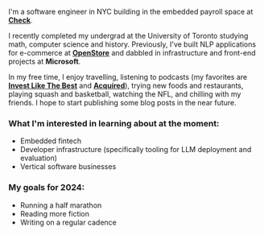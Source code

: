 I'm a software engineer in NYC building in the embedded payroll space at [<ins>**Check**</ins>](https://checkhq.com).

I recently completed my undergrad at the University of Toronto studying math, computer science and history. Previously, I've built NLP applications for e-commerce at [<ins>**OpenStore**</ins>](https://open.store) and dabbled in infrastructure  and front-end projects at **Microsoft**.

In my free time, I enjoy travelling, listening to podcasts (my favorites are [<ins>**Invest Like The Best**</ins>](https://podcasts.apple.com/ca/podcast/invest-like-the-best-with-patrick-oshaughnessy/id1154105909) and [<ins>**Acquired**</ins>](https://www.acquired.fm/)), trying new foods and restaurants, playing squash and basketball, watching the NFL, and chilling with my friends.  I hope to start publishing some blog posts in the near future.


### What I'm interested in learning about at the moment:

  * Embedded fintech
  * Developer infrastructure (specifically tooling for LLM deployment and evaluation)
  * Vertical software businesses


### My goals for 2024:
  * Running a half marathon
  * Reading more fiction
  * Writing on a regular cadence